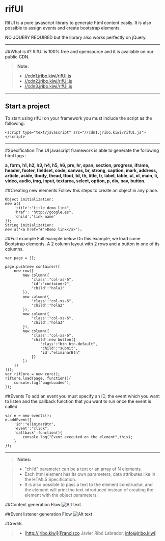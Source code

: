 rifUI
===================
RifUI is a pure javascript library to generate html content easily. It is also possible to assign events and create bootstrap elements.

NO JQUERY REQUIRED but the library also works perfectly on jQuery.

----------
##What is it?
RifUI is 100% free and opensource and it is available on our public CDN.

> **Note:**

> - [//cdn1.jribo.kiwi/rifUI.js](http://cdn1.jribo.kiwi/rifUI.js)
> - [//cdn2.jribo.kiwi/rifUI.js](http://cdn2.jribo.kiwi/rifUI.js)
> - [//cdn3.jribo.kiwi/rifUI.js](http://cdn3.jribo.kiwi/rifUI.js)

----------
##  Start a project

To start using rifUI on your framework you must include the script as the following:

```
<script type="text/javascript" src="//cdn1.jribo.kiwi/rifUI.js"></script>
```
----------
#Specification
The UI javascript framework is able to generate the following html tags :

**a, form, h1, h2, h3, h4, h5, h6, pre, hr, span, section, progress, iframe, header, footer, fieldset, code, canvas, br, strong, caption, mark, address, article, aside, tbody, thead, tfoot, td, th, title, tr, label, table, ul, ol, main, li, video, audio, img, input, textarea, select, option, p, div, nav, button.**

##Creating new elements
Follow this steps to create an object in any place.
```
Object initialization:
new a({
	'title':"title demo link",
	'href': "http://google.es",
	'child':'link name'
});
String initialization:
new a('<a href="#">Demo link</a>');
```
##Full example
Full example below
On this example, we load some Bootstrap elements. A 2 column layout with 2 rows and a button in one of its columns.
```
var page = [];

page.push(new container([
	new row([
		new column({
			'class':"col-xs-6",
			'id':"container2",
			'child':"hola1"
		}),
		new column({
			'class':"col-xs-6",
			'child':"hola2"
		}),
		new column({
			'class':"col-xs-6",
			'child':"hola3"
		}),
		new column({
			'class':"col-xs-6",
			'child':new button({
				'class':"btn btn-default",
				'child':"submit",
				'id':"eliminarBtn"
			})
		})
	])
]));
var rifCore = new core();
rifCore.load(page, function(){
	console.log("pageLoaded");
});
```
##Events
To add an event you must specify an ID, the event which you want to listen and the callback function that you want to run once the event is called.
```
var e = new events();
e.addEvent({
	'id':"eliminarBtn",
	'event':"click",
	'callback':function(){
		console.log("Event executed on the element",this);
	}
});
```

----------
> **Notes:**

> - "child" parameter can be a text or an array of N elements.
> - Each html element has its own parameters, data attributes like in the HTML5 Specification.
> - It is also possible to pass a text to the element constructor, and the element will print the text introduced instead of creating the element with the object parameters.

##Content generation Flow
![Alt text](http://jribo.kiwi/contents.png )

##Event listener generation Flow
![Alt text](http://jribo.kiwi/events.png )

#Credits
> - [http://jribo.kiwi](Francisco Javier Ribó Labrador, info@jribo.kiwi)
